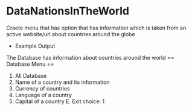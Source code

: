 # DataNationsInTheWorld
Craete menu that has option that has information which is taken from an active website/url about countries around the globe

- Example Output

The Database has information about countries around the world
   == Database Menu ==
1. All Database
2. Name of a country and its information
3. Currency of countries
4. Language of a country
5. Capital of a country
E. Exit
choice: 1

